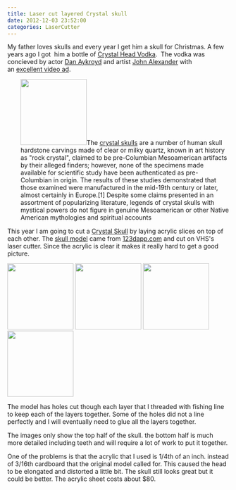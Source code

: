 ```yaml
---
title: Laser cut layered Crystal skull
date: 2012-12-03 23:52:00
categories: LaserCutter
---
```

My father loves skulls and every year I get him a skull for Christmas. A few years ago I got  him a bottle of <a href="http://crystalheadvodka.com">Crystal Head Vodka</a>.  The vodka was concieved by actor <a title="Dan Aykroyd" href="http://en.wikipedia.org/wiki/Dan_Aykroyd">Dan Aykroyd</a> and artist <a title="John Alexander (artist)" href="http://en.wikipedia.org/wiki/John_Alexander_(artist)">John Alexander</a> with an <a href="http://www.youtube.com/watch?v=SKqjIv91Zx8">excellent video ad</a>.
<p style="padding-left: 30px;"><a href="/public/uploads/2012/12/220px-Crystal_skull_british_museum_random9834672.jpg"><img class="alignright size-thumbnail wp-image-3071" title="220px-Crystal_skull_british_museum_random9834672" src="/public/uploads/2012/12/220px-Crystal_skull_british_museum_random9834672-150x150.jpg" alt="" width="150" height="150" /></a>The <a href="http://en.wikipedia.org/wiki/Crystal_skull">crystal skulls</a> are a number of human skull hardstone carvings made of clear or milky quartz, known in art history as "rock crystal", claimed to be pre-Columbian Mesoamerican artifacts by their alleged finders; however, none of the specimens made available for scientific study have been authenticated as pre-Columbian in origin. The results of these studies demonstrated that those examined were manufactured in the mid-19th century or later, almost certainly in Europe.[1] Despite some claims presented in an assortment of popularizing literature, legends of crystal skulls with mystical powers do not figure in genuine Mesoamerican or other Native American mythologies and spiritual accounts</p>
This year I am going to cut a <a href="http://en.wikipedia.org/wiki/Crystal_skull">Crystal Skull</a> by laying acrylic slices on top of each other. The <a href="http://www.123dapp.com/3dmk-Make/human-skull/771383">skull model</a> came from <a href="http://www.123dapp.com">123dapp.com</a> and cut on VHS's laser cutter. Since the acrylic is clear it makes it really hard to get a good picture.

<a href="/public/uploads/2012/12/2012-12-03-22.59.45.jpg"><img class="alignnone size-thumbnail wp-image-3072" title="2012-12-03 22.59.45" src="/public/uploads/2012/12/2012-12-03-22.59.45-150x150.jpg" alt="" width="150" height="150" /></a> <a href="/public/uploads/2012/12/2012-12-03-23.00.22.jpg"><img class="alignnone size-thumbnail wp-image-3074" title="2012-12-03 23.00.22" src="/public/uploads/2012/12/2012-12-03-23.00.22-150x150.jpg" alt="" width="150" height="150" /></a> <a href="/public/uploads/2012/12/2012-12-03-22.59.56.jpg"><img class="alignnone size-thumbnail wp-image-3073" title="2012-12-03 22.59.56" src="/public/uploads/2012/12/2012-12-03-22.59.56-150x150.jpg" alt="" width="150" height="150" /></a> <a href="/public/uploads/2012/12/2012-12-03-22.59.45.jpg"><img class="alignnone size-thumbnail wp-image-3072" title="2012-12-03 22.59.45" src="/public/uploads/2012/12/2012-12-03-22.59.45-150x150.jpg" alt="" width="150" height="150" /></a>

The model has holes cut though each layer that I threaded with fishing line to keep each of the layers together. Some of the holes did not a line perfectly and I will eventually need to glue all the layers together.

The images only show the top half of the skull. the bottom half is much more detailed including teeth and will require a lot of work to put it together.

One of the problems is that the acrylic that I used is 1/4th of an inch. instead of 3/16th cardboard that the original model called for. This caused the head to be elongated and distorted a little bit. The skull still looks great but it could be better. The acrylic sheet costs about $80.
